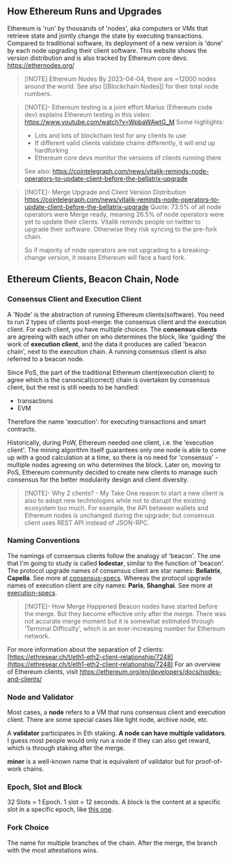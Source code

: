 ## How Ethereum Runs and Upgrades

Ethereum is 'run' by thousands of 'nodes', aka computers or VMs that retrieve state and jointly change the state by executing transactions. Compared to traditional software, its deployment of a new version is 'done' by each node upgrading their client software. This website shows the version distribution and is also tracked by Ethereum core devs: https://ethernodes.org/
> [!NOTE] Ethereum Nodes
> By 2023-04-04, there are ~12000 nodes around the world. See also [[Blockchain Nodes]] for their total node numbers.

> [!NOTE]- Ethereum testing is a joint effort
> Marius (Ethereum code dev) explains Ethereum testing in this video: https://www.youtube.com/watch?v=WpbaWAwtG_M
> Some highlights:
> - Lots and lots of blockchain test for any clients to use
> - If different valid clients validate chains differently, it will end up hardforking
> - Ethereum core devs monitor the versions of clients running there
> 
> See also: https://cointelegraph.com/news/vitalik-reminds-node-operators-to-update-client-before-the-bellatrix-upgrade

> [!NOTE]- Merge Upgrade and Client Version Distribution
> https://cointelegraph.com/news/vitalik-reminds-node-operators-to-update-client-before-the-bellatrix-upgrade
> Quote:
> 73.5% of all node operators were Merge ready, meaning 26.5% of node operators were yet to update their clients.
>  Vitalik reminds people on twitter to upgrade their software. Otherwise they risk syncing to the pre-fork chain.
>  
>  So if majority of node operators are not upgrading to a breaking-change version, it means Ethereum will face a hard fork.


## Ethereum Clients, Beacon Chain, Node

### Consensus Client and Execution Client
A 'Node' is the abstraction of running Ethereum clients(software). You need to run 2 types of clients post-merge: the consensus client and the execution client. For each client, you have multiple choices. The **consensus clients** are agreeing with each other on who determines the block, like 'guiding' the work of **execution client**, and the data it produces are called 'beacon chain', next to the execution chain. A running consensus client is also referred to a beacon node.

Since PoS, the part of the traditional Ethereum client(execution client) to agree which is the canonical(correct) chain is overtaken by consensus client, but the rest is still needs to be handled:
- transactions
- EVM

Therefore the name 'execution': for executing transactions and smart contracts.

Historically, during PoW, Ethereum needed one client, i.e. the 'execution client'. The mining algorithm itself guarantees only one node is able to come up with a good calculation at a time, so there is no need for 'consensus' - multiple nodes agreeing on who determines the block. Later on, moving to PoS, Ethereum community decided to create new clients to manage such consensus for the better modularity design and client diversity.

> [!NOTE]- Why 2 clients? - My Take
> One reason to start a new client is also to adopt new technologies while not to disrupt the existing ecosystem too much. For example, the API between wallets and Ethereum nodes is unchanged during the upgrade; but consensus client uses REST API instead of JSON-RPC.


### Naming Conventions
The namings of consensus clients follow the analogy of 'beacon'. The one that I'm going to study is called **lodestar**, similar to the function of 'beacon'. The protocol upgrade names of consensus client are star names: **Bellatrix**, **Capella**. See more at [consensus-specs](https://github.com/ethereum/consensus-specs/tree/dev/specs). Whereas the protocol upgrade names of execution client are city names: **Paris**, **Shanghai**. See more at [execution-specs](https://github.com/ethereum/execution-specs/tree/master/network-upgrades/mainnet-upgrades).

> [!NOTE]- How Merge Happened
> Beacon nodes have started before the merge. But they become effective only after the merge. There was not accurate merge moment but it is somewhat estimated through 'Terminal Difficulty', which is an ever-increasing number for Ethereum network.

For more information about the separation of 2 clients:  
[https://ethresear.ch/t/eth1-eth2-client-relationship/7248](https://ethresear.ch/t/eth1-eth2-client-relationship/7248)
For an overview of Ethereum clients, visit https://ethereum.org/en/developers/docs/nodes-and-clients/

### Node and Validator
Most cases, a **node** refers to a VM that runs consensus client and execution client. There are some special cases like light node, archive node, etc.

A **validator** participates in Eth staking. **A node can have multiple validators**. I guess most people would only run a node if they can also get reward, which is through staking after the merge.

**miner** is a well-known name that is equivalent of validator but for proof-of-work chains.

### Epoch, Slot and Block
32 Slots = 1 Epoch. 1 slot = 12 seconds.
A block is the content at a specific slot in a specific epoch, like [this one](https://etherscan.io/block/17834475).

### Fork Choice
The name for multiple branches of the chain. After the merge, the branch with the most attestations wins.